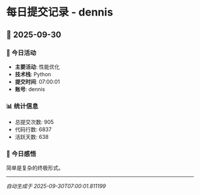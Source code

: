 # 每日提交记录 - dennis

## 📅 2025-09-30

### 🎯 今日活动
- **主要活动**: 性能优化
- **技术栈**: Python
- **提交时间**: 07:00:01
- **账号**: dennis

### 📊 统计信息
- 总提交次数: 905
- 代码行数: 6837
- 活跃天数: 638

### 💭 今日感悟
简单是复杂的终极形式。

---
*自动生成于 2025-09-30T07:00:01.811199*
